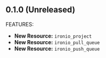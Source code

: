 ## 0.1.0 (Unreleased)

FEATURES:

* **New Resource:** `ironio_project`
* **New Resource:** `ironio_pull_queue`
* **New Resource:** `ironio_push_queue`
